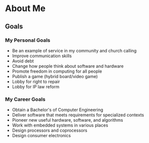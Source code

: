 # About Me

## Goals

### My Personal Goals
* Be an example of service in my community and church calling
* Improve communication skills
* Avoid debt
* Change how people think about software and hardware
* Promote freedom in computing for all people
* Publish a game (hybrid board/video game)
* Lobby for right to repair
* Lobby for IP law reform

### My Career Goals
* Obtain a Bachelor's of Computer Engineering
* Deliver software that meets requirements for specialized contexts
* Pioneer new useful hardware, software, and algorithms
* Work with embedded systems in various places
* Design processors and coprocessors
* Design consumer electronics
